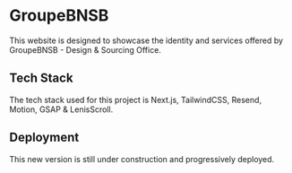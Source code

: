# GroupeBNSB

This website is designed to showcase the identity and services offered by GroupeBNSB - Design & Sourcing Office. 

## Tech Stack
The tech stack used for this project is Next.js, TailwindCSS, Resend, Motion, GSAP & LenisScroll.

## Deployment
This new version is still under construction and progressively deployed.
